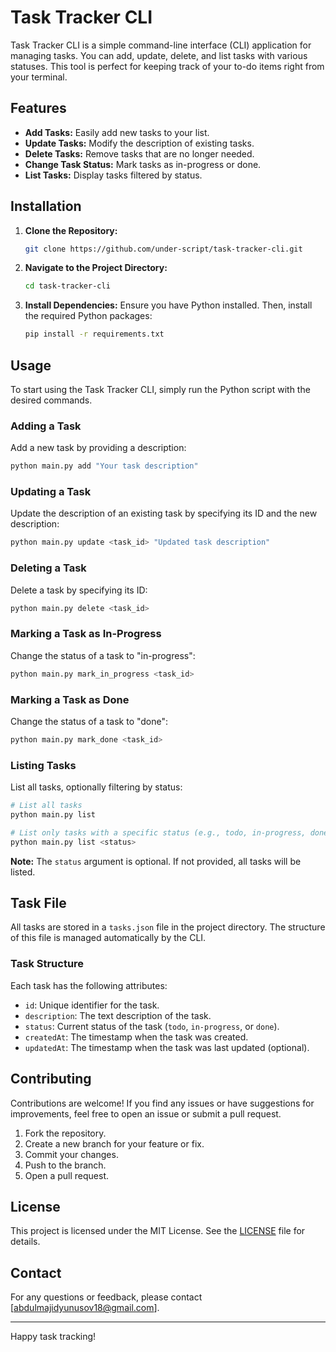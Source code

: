 
# Task Tracker CLI

Task Tracker CLI is a simple command-line interface (CLI) application for managing tasks. You can add, update, delete, and list tasks with various statuses. This tool is perfect for keeping track of your to-do items right from your terminal.

## Features

- **Add Tasks:** Easily add new tasks to your list.
- **Update Tasks:** Modify the description of existing tasks.
- **Delete Tasks:** Remove tasks that are no longer needed.
- **Change Task Status:** Mark tasks as in-progress or done.
- **List Tasks:** Display tasks filtered by status.

## Installation

1. **Clone the Repository:**
   ```bash
   git clone https://github.com/under-script/task-tracker-cli.git
   ```
2. **Navigate to the Project Directory:**
   ```bash
   cd task-tracker-cli
   ```
3. **Install Dependencies:**
   Ensure you have Python installed. Then, install the required Python packages:
   ```bash
   pip install -r requirements.txt
   ```

## Usage

To start using the Task Tracker CLI, simply run the Python script with the desired commands.

### Adding a Task

Add a new task by providing a description:
```bash
python main.py add "Your task description"
```

### Updating a Task

Update the description of an existing task by specifying its ID and the new description:
```bash
python main.py update <task_id> "Updated task description"
```

### Deleting a Task

Delete a task by specifying its ID:
```bash
python main.py delete <task_id>
```

### Marking a Task as In-Progress

Change the status of a task to "in-progress":
```bash
python main.py mark_in_progress <task_id>
```

### Marking a Task as Done

Change the status of a task to "done":
```bash
python main.py mark_done <task_id>
```

### Listing Tasks

List all tasks, optionally filtering by status:
```bash
# List all tasks
python main.py list

# List only tasks with a specific status (e.g., todo, in-progress, done)
python main.py list <status>
```

**Note:** The `status` argument is optional. If not provided, all tasks will be listed.

## Task File

All tasks are stored in a `tasks.json` file in the project directory. The structure of this file is managed automatically by the CLI.

### Task Structure

Each task has the following attributes:
- `id`: Unique identifier for the task.
- `description`: The text description of the task.
- `status`: Current status of the task (`todo`, `in-progress`, or `done`).
- `createdAt`: The timestamp when the task was created.
- `updatedAt`: The timestamp when the task was last updated (optional).

## Contributing

Contributions are welcome! If you find any issues or have suggestions for improvements, feel free to open an issue or submit a pull request.

1. Fork the repository.
2. Create a new branch for your feature or fix.
3. Commit your changes.
4. Push to the branch.
5. Open a pull request.

## License

This project is licensed under the MIT License. See the [LICENSE](LICENSE) file for details.

## Contact

For any questions or feedback, please contact [abdulmajidyunusov18@gmail.com].

---

Happy task tracking!